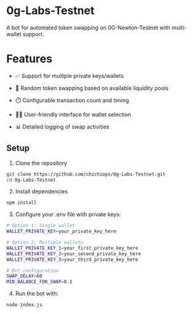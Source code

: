 # 0g-Labs-Testnet

A bot for automated token swapping on 0G-Newton-Testnet with multi-wallet support.

# Features

- ✅ Support for multiple private keys/wallets

- 🔄 Random token swapping based on available liquidity pools

- ⏱️ Configurable transaction count and timing

- 👨‍💻 User-friendly interface for wallet selection

- 📊 Detailed logging of swap activities

## Setup

1. Clone the repository
```bash
git clone https://github.com/chichiops/0g-Labs-Testnet.git
cd 0g-Labs-Testnet
```
2. Install dependencies
```bash
npm install
```
3. Configure your .env file with private keys:
```bash
# Option 1: Single wallet
WALLET_PRIVATE_KEY=your_private_key_here

# Option 2: Multiple wallets
WALLET_PRIVATE_KEY_1=your_first_private_key_here
WALLET_PRIVATE_KEY_2=your_second_private_key_here
WALLET_PRIVATE_KEY_3=your_third_private_key_here

# Bot configuration
SWAP_DELAY=60
MIN_BALANCE_FOR_SWAP=0.1
```
4. Run the bot with:
```bash
node index.js
```
